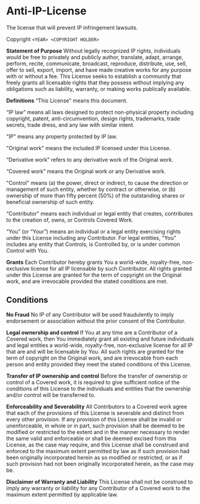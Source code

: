 # Anti-IP-License
The license that will prevent IP infringement lawsuits.


Copyright `<YEAR> <COPYRIGHT HOLDER>`

**Statement of Purpose**
Without legally recognized IP rights, individuals would be free to privately and publicly author, translate, adapt, arrange, perform, recite, communicate, broadcast, reproduce, distribute, use, sell, offer to sell, export, import, and have made creative works for any purpose with or without a fee.  This License seeks to establish a community that freely grants all licensable rights that they possess without implying any obligations such as liability, warranty, or making works publically available.

**Definitions**
“This License” means this document.

“IP law” means all laws designed to protect non-physical property including copyright, patent, anti-circumvention, design rights, trademarks, trade secrets, trade dress, and any law with similar intent.

"IP" means any property protected by IP law.

"Original work" means the included IP licensed under this License.

“Derivative work” refers to any derivative work of the Original work.

“Covered work” means the Original work or any Derivative work.

"Control" means (a) the power, direct or indirect, to cause the direction or management of such entity, whether by contract or otherwise, or (b) ownership of more than fifty percent (50%) of the outstanding shares or beneficial ownership of such entity. 

“Contributor” means each individual or legal entity that creates, contributes to the creation of, owns, or Controls Covered Work.
    
“You” (or “Your”) means an individual or a legal entity exercising rights under this License including any Contributor. For legal entities, “You” includes any entity that Controls, is Controlled by, or is under common Control with You. 
    
**Grants**
Each Contributor hereby grants You a world-wide, royalty-free, non-exclusive license for all IP licensable by such Contributor.  All rights granted under this License are granted for the term of copyright on the Original work, and are irrevocable provided the stated conditions are met.

## **Conditions**
**No Fraud**
No IP of any Contributor will be used fraudulently to imply endorsement or association without the prior consent of the Contributor.

**Legal ownership and control**
If You at any time are a Contributor of a Covered work, then You immediately grant all existing and future individuals and legal entities a world-wide, royalty-free, non-exclusive license for all IP that are and will be licensable by You.  All such rights are granted for the term of copyright on the Original work, and are irrevocable from each person and entity provided they meet the stated conditions of this License.

**Transfer of IP ownership and control**
Before the transfer of ownership or control of a Covered work, it is required to give sufficient notice of the conditions of this License to the individuals and entities that the ownership and/or control will be transferred to.

**Enforceability and Severability**
All Contributors to a Covered work agree that each of the provisions of this License is severable and distinct from every other provision.  If any provision of this License shall be invalid or unenforceable, in whole or in part, such provision shall be deemed to be modified or restricted to the extent and in the manner necessary to render the same valid and enforceable or shall be deemed excised from this License, as the case may require, and this License shall be construed and enforced to the maximum extent permitted by law as if such provision had been originally incorporated herein as so modified or restricted, or as if such provision had not been originally incorporated herein, as the case may be.

**Disclaimer of Warranty and Liability**
This License shall not be construed to imply any warranty or liability for any Contributor of a Covered work to the maximum extent permitted by applicable law.
